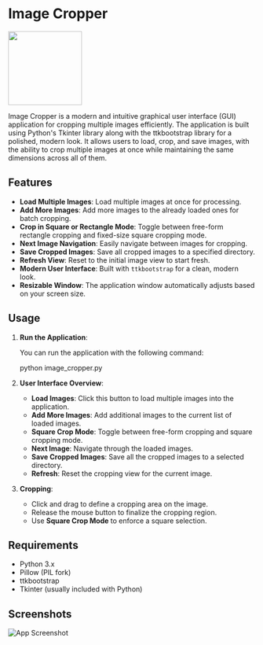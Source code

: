 # Image Cropper
<img src="https://github.com/user-attachments/assets/161a3237-7d16-4ab5-b249-6b8786ae3dbd" width="150">

Image Cropper is a modern and intuitive graphical user interface (GUI) application for cropping multiple images efficiently. The application is built using Python's Tkinter library along with the ttkbootstrap library for a polished, modern look. It allows users to load, crop, and save images, with the ability to crop multiple images at once while maintaining the same dimensions across all of them.

## Features

- **Load Multiple Images**: Load multiple images at once for processing.
- **Add More Images**: Add more images to the already loaded ones for batch cropping.
- **Crop in Square or Rectangle Mode**: Toggle between free-form rectangle cropping and fixed-size square cropping mode.
- **Next Image Navigation**: Easily navigate between images for cropping.
- **Save Cropped Images**: Save all cropped images to a specified directory.
- **Refresh View**: Reset to the initial image view to start fresh.
- **Modern User Interface**: Built with `ttkbootstrap` for a clean, modern look.
- **Resizable Window**: The application window automatically adjusts based on your screen size.


## Usage

1. **Run the Application**:

   You can run the application with the following command:

   python image_cropper.py


2. **User Interface Overview**:

   - **Load Images**: Click this button to load multiple images into the application.
   - **Add More Images**: Add additional images to the current list of loaded images.
   - **Square Crop Mode**: Toggle between free-form cropping and square cropping mode.
   - **Next Image**: Navigate through the loaded images.
   - **Save Cropped Images**: Save all the cropped images to a selected directory.
   - **Refresh**: Reset the cropping view for the current image.

3. **Cropping**:

   - Click and drag to define a cropping area on the image.
   - Release the mouse button to finalize the cropping region.
   - Use **Square Crop Mode** to enforce a square selection.

## Requirements

- Python 3.x
- Pillow (PIL fork)
- ttkbootstrap
- Tkinter (usually included with Python)

## Screenshots

![[App Screenshot](screenshot.png)](https://github.com/user-attachments/assets/6e768e31-4192-49f0-9168-b67cfd47f2f2)



